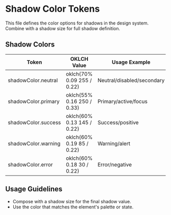 # Shadow Color Tokens

This file defines the color options for shadows in the design system. Combine with a shadow size for full shadow definition.

## Shadow Colors
| Token              | OKLCH Value                        | Usage Example                |
|--------------------|------------------------------------|------------------------------|
| shadowColor.neutral| oklch(70% 0.09 255 / 0.22)         | Neutral/disabled/secondary   |
| shadowColor.primary| oklch(55% 0.16 250 / 0.33)         | Primary/active/focus         |
| shadowColor.success| oklch(60% 0.13 145 / 0.22)         | Success/positive             |
| shadowColor.warning| oklch(60% 0.19 85 / 0.22)          | Warning/alert                |
| shadowColor.error  | oklch(60% 0.18 30 / 0.22)          | Error/negative               |

## Usage Guidelines
- Compose with a shadow size for the final shadow value.
- Use the color that matches the element's palette or state.
